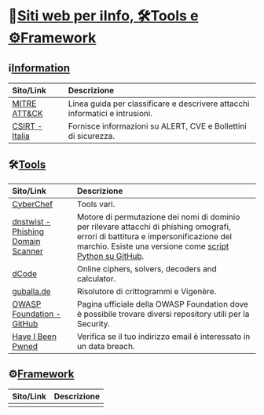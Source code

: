 # 📝[Siti web per ℹ️Info, 🛠️Tools e ⚙️Framework](#info-tools-framework)

## ℹ[Information](#information)
| **Sito/Link** | **Descrizione** |
| :--- | :--- |
| [MITRE ATT&CK](https://attack.mitre.org/) | Linea guida per classificare e descrivere attacchi informatici e intrusioni. |
| [CSIRT - Italia](https://www.csirt.gov.it/) | Fornisce informazioni su ALERT, CVE e Bollettini di sicurezza. |
## 🛠[Tools](#tools)
| **Sito/Link** | **Descrizione** |
| :--- | :--- |
| [CyberChef](https://gchq.github.io/CyberChef/) | Tools vari. |
| [dnstwist - Phishing Domain Scanner](https://dnstwist.it/) | Motore di permutazione dei nomi di dominio per rilevare attacchi di phishing omografi, errori di battitura e impersonificazione del marchio. Esiste una versione come [script Python su GitHub](https://github.com/elceef/dnstwist). |
| [dCode](https://www.dcode.fr/en) | Online ciphers, solvers, decoders and calculator. |
| [guballa.de](https://www.guballa.de/) | Risolutore di crittogrammi e Vigenère. |
| [OWASP Foundation - GitHub](https://github.com/OWASP) | Pagina ufficiale della OWASP Foundation dove è possibile trovare diversi repository utili per la Security. |
| [Have I Been Pwned](https://haveibeenpwned.com/) | Verifica se il tuo indirizzo email è interessato in un data breach. |

## ⚙[Framework](#framework)
| **Sito/Link** | **Descrizione** |
| :--- | :--- |
|  |  |